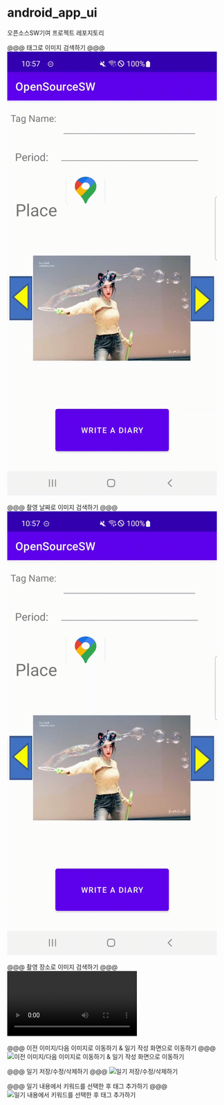 # android_app_ui
오픈소스SW기여 프로젝트 레포지토리

@@@ 태그로 이미지 검색하기 @@@
![태그로 이미지 검색하기](./simulation/tagsearch.gif)

@@@ 촬영 날짜로 이미지 검색하기 @@@
![촬영 날짜로 이미지 검색하기](./simulation/periodsearch.gif)

@@@ 촬영 장소로 이미지 검색하기 @@@
![gif 파일로 변경 시 용량이 너무 커서 업로드가 안 되기 때문에 mp4 파일로 업로드 했습니다 이 텍스트를 클릭해서 파일을 다운 받은 후 시뮬레이션 확인 부탁드립니다.](./simulation/placesearch.mp4)

@@@ 이전 이미지/다음 이미지로 이동하기 & 일기 작성 화면으로 이동하기 @@@
![이전 이미지/다음 이미지로 이동하기 & 일기 작성 화면으로 이동하기](./simulation/imagemovediary.gif)

@@@ 일기 저장/수정/삭제하기 @@@
![일기 저장/수정/삭제하기](./simulation/diarystoremodifydelete.gif)

@@@ 일기 내용에서 키워드를 선택한 후 태그 추가하기 @@@
![일기 내용에서 키워드를 선택한 후 태그 추가하기](./simulation/createtags.gif)
